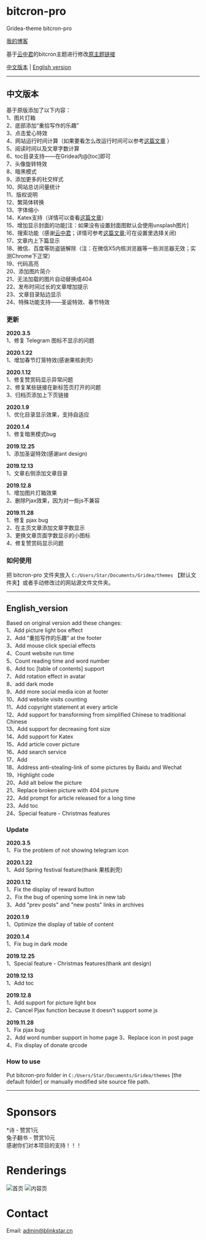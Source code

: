 # bitcron-pro
Gridea-theme bitcron-pro

[我的博客](https://blog.blinkstar.cn) 

基于[云中君](https://shanbu.fun)的bitcron主题进行修改[原主题链接](https://github.com/alterfang/gridea-theme-bitcron)  

[中文版本](#中文版本) | [English version](#English_version)

---

## 中文版本

基于原版添加了以下内容：  
1、图片灯箱  
2、底部添加“重拾写作的乐趣”  
3、点击爱心特效  
4、网站运行时间计算（如果要看怎么改运行时间可以参考[这篇文章](https://blog.blinkstar.cn/post/beautifyblog/) ）  
5、阅读时间以及文章字数计算  
6、toc目录支持——在Gridea内@[toc]即可  
7、头像旋转特效  
8、暗黑模式  
9、添加更多的社交样式  
10、网站总访问量统计  
11、版权说明  
12、繁简体转换  
13、字体缩小  
14、Katex支持（详情可以查看[这篇文章](https://blog.blinkstar.cn/post/katex/)）  
15、增加显示封面的功能[注：如果没有设置封面图默认会使用unsplash图片]  
16、搜索功能（感谢[云中君](https://shanbu.fun)；详情可参考[这篇文章](https://github.com/alterfang/bolg/issues/5);可在设置里选择关闭)  
17、文章内上下篇显示  
18、微信、百度等防盗链解除（注：在微信X5内核浏览器等一些浏览器无效；实测Chrome下正常）  
19、代码高亮  
20、添加图片简介  
21、无法加载的图片自动替换成404  
22、发布时间过长的文章增加提示   
23、文章目录贴边显示  
24、特殊功能支持——圣诞特效、春节特效

### 更新

**2020.3.5**  
1、修复 Telegram 图标不显示的问题  

**2020.1.22**  
1、增加春节灯笼特效(感谢果核剥壳)  
    
**2020.1.12**  
1、修复赞赏码显示异常问题  
2、修复某些链接在新标签页打开的问题  
3、归档页添加上下页链接
    
**2020.1.9**  
1、优化目录显示效果，支持自适应  

**2020.1.4**  
1、修复暗黑模式bug  

**2019.12.25**  
1、添加圣诞特效(感谢ant design)  

**2019.12.13**  
1、文章右侧添加文章目录  

**2019.12.8**  
1、增加图片灯箱效果  
2、删除Pjax效果，因为对一些js不兼容

**2019.11.28**  
1、修复 pjax bug  
2、在主页文章添加文章字数显示  
3、更换文章页面字数显示的小图标  
4、修复赞赏码显示问题


### 如何使用

把 bitcron-pro 文件夹放入 `C:/Users/Star/Documents/Gridea/themes` 【默认文件夹】或者手动修改过的网站源文件文件夹。

---

## English_version

Based on original version add these changes:  
1、Add picture light box effect  
2、Add “重拾写作的乐趣” at the footer  
3、Add mouse click special effects  
4、Count website run time  
5、Count reading time and word number  
6、Add toc [table of contents] support  
7、Add rotation effect in avatar  
8、add dark mode  
9、Add more social media icon at footer  
10、Add website visits counting  
11、Add copyright statement at every article  
12、Add support for transforming from simplified Chinese to traditional Chinese  
13、Add support for decreasing font size  
14、Add support for Katex  
15、Add article cover picture  
16、Add search service  
17、Add    
18、Address anti-stealing-link of some pictures by Baidu and Wechat  
19、Highlight code  
20、Add alt below the picture  
21、Replace broken picture with 404 picture  
22、Add prompt for article released for a long time  
23、Add toc  
24、Special feature - Christmas features

### Update

**2020.3.5**  
1、Fix the problem of not showing telegram icon  

**2020.1.22**  
1、Add Spring festival feature(thank 果核剥壳)

**2020.1.12**  
1、Fix the display of reward button  
2、Fix the bug of opening some link in new tab  
3、Add "prev posts" and "new posts" links in archives  

**2020.1.9**  
1、Optimize the display of table of content  

**2020.1.4**  
1、Fix bug in dark mode

**2019.12.25**  
1、Special feature - Christmas features(thank ant design)  

**2019.12.13**  
1、Add toc

**2019.12.8**  
1、Add support for picture light box  
2、Cancel Pjax function because it doesn't support some js

**2019.11.28**  
1、Fix pjax bug  
2、Add word number support in home page
3、Replace icon in post page  
4、Fix display of donate qrcode


### How to use

Put bitcron-pro folder in `C:/Users/Star/Documents/Gridea/themes` [the default folder] or manually modified site source file path.

---

# Sponsors
\*诗 - 赞赏1元  
兔子翻书 - 赞赏10元  
感谢你们对本项目的支持！！！

# Renderings
![首页](https://github.com/qyxtim/bitcron-pro/blob/master/index.png?raw=true)
![内容页](https://github.com/qyxtim/bitcron-pro/blob/master/article.png?raw=true)

# Contact  
Email: admin@blinkstar.cn
